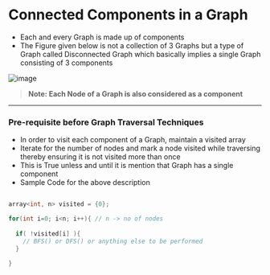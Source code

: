 # Connected Components in a Graph

- Each and every Graph is made up of components
- The Figure given below is not a collection of 3 Graphs but a type of Graph called Disconnected Graph which basically implies a single Graph consisting of 3 components

![image](https://user-images.githubusercontent.com/67231450/145672716-71883df9-0c80-4bf2-bf64-9256c305a804.png)

> **Note: Each Node of a Graph is also considered as a component**
---

### Pre-requisite before Graph Traversal Techniques
- In order to visit each component of a Graph, maintain a visited array
- Iterate for the number of nodes and mark a node visited while traversing thereby ensuring it is not visited more than once
- This is True unless and until it is mention that Graph has a single component
- Sample Code for the above description

``` cpp

array<int, n> visited = {0};

for(int i=0; i<n; i++){ // n -> no of nodes
  
  if( !visited[i] ){
    // BFS() or DFS() or anything else to be performed
  }
  
}

```
